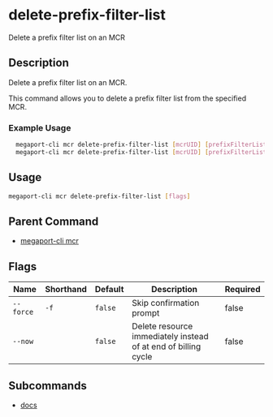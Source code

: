 # delete-prefix-filter-list

Delete a prefix filter list on an MCR

## Description

Delete a prefix filter list on an MCR.

This command allows you to delete a prefix filter list from the specified MCR.

### Example Usage

```sh
  megaport-cli mcr delete-prefix-filter-list [mcrUID] [prefixFilterListID]
  megaport-cli mcr delete-prefix-filter-list [mcrUID] [prefixFilterListID] --force
```

## Usage

```sh
megaport-cli mcr delete-prefix-filter-list [flags]
```


## Parent Command

* [megaport-cli mcr](megaport-cli_mcr.md)
## Flags

| Name | Shorthand | Default | Description | Required |
|------|-----------|---------|-------------|----------|
| `--force` | `-f` | `false` | Skip confirmation prompt | false |
| `--now` |  | `false` | Delete resource immediately instead of at end of billing cycle | false |

## Subcommands
* [docs](megaport-cli_mcr_delete-prefix-filter-list_docs.md)

